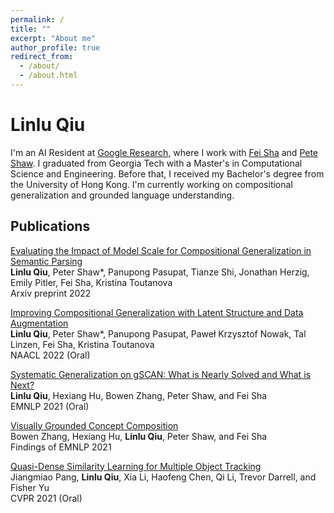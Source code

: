 ```yaml
---
permalink: /
title: ""
excerpt: "About me"
author_profile: true
redirect_from:
  - /about/
  - /about.html
---
```


Linlu Qiu
======
I'm an AI Resident at [Google Research](https://research.google), where I work with [Fei Sha](https://viterbi-web.usc.edu/~feisha) and [Pete Shaw](http://www.ptshaw.com). I graduated from Georgia Tech with a Master's in Computational Science and Engineering. Before that, I received my Bachelor's degree from the University of Hong Kong. I'm currently working on compositional generalization and grounded language understanding.

Publications
------

[Evaluating the Impact of Model Scale for Compositional Generalization in Semantic Parsing](https://arxiv.org/abs/2205.12253) \
**Linlu Qiu**, Peter Shaw\*, Panupong Pasupat, Tianze Shi, Jonathan Herzig, Emily Pitler, Fei Sha, Kristina Toutanova \
Arxiv preprint 2022

[Improving Compositional Generalization with Latent Structure and Data Augmentation](https://arxiv.org/abs/2112.07610) \
**Linlu Qiu**, Peter Shaw\*, Panupong Pasupat, Paweł Krzysztof Nowak, Tal Linzen, Fei Sha, Kristina Toutanova \
NAACL 2022 (Oral)

[Systematic Generalization on gSCAN: What is Nearly Solved and What is Next?](https://arxiv.org/abs/2109.12243) \
**Linlu Qiu**, Hexiang Hu, Bowen Zhang, Peter Shaw, and Fei Sha \
EMNLP 2021 (Oral)

[Visually Grounded Concept Composition](https://arxiv.org/abs/2109.14115) \
Bowen Zhang, Hexiang Hu, **Linlu Qiu**, Peter Shaw, and Fei Sha  \
Findings of EMNLP 2021


[Quasi-Dense Similarity Learning for Multiple Object Tracking](https://arxiv.org/abs/2006.06664) \
Jiangmiao Pang, **Linlu Qiu**, Xia Li, Haofeng Chen, Qi Li, Trevor Darrell, and Fisher Yu \
CVPR 2021 (Oral)
